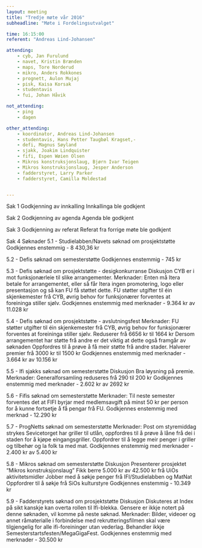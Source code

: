 ```yaml
---
layout: meeting
title: "Tredje møte vår 2016"
subheadline: "Møte i Fordelingsutvalget"

time: 16:15:00
referent: "Andreas Lind-Johansen"

attending:
    - cyb, Jan Furulund
    - navet, Kristin Brænden
    - maps, Tore Norderud
    - mikro, Anders Rokkones
    - prognett, Aulon Mujaj
    - pisk, Kaisa Korsak
    - studentavis
    - fui, Johan Håvik

not_attending:
    - ping
    - dagen

other_attending:
    - koordinator, Andreas Lind-Johansen
    - studentavis, Hans Petter Taugbøl Kragset,-
    - defi, Magnus Søyland
    - sjakk, Joakim Lindquister
    - fifi, Espen Wøien Olsen
    - Mikros konstruksjonslaug, Bjørn Ivar Teigen
    - Mikros konstruksjonslaug, Jesper Anderson
    - fadderstyret, Larry Parker
    - fadderstyret, Camilla Moldestad


---
```


Sak 1 Godkjenning av innkalling
Innkallinga ble godkjent

Sak 2 Godkjenning av agenda
Agenda ble godkjent

Sak 3 Godkjenning av referat
Referat fra forrige møte ble godkjent

Sak 4 Søknader
5.1 - Studielabben/Navets søknad om prosjektstøtte
Godkjennes enstemmig - 8 430,36 kr

5.2 - Defis søknad om semesterstøtte
Godkjennes enstemmig - 745 kr

5.3 - Defis søknad om prosjektstøtte - desigkonkurranse
Diskusjon
CYB er i mot funksjonærleie til slike arrangementer.
Merknader:
Enten må Itera betale for arrangementet, eller så får Itera ingen promotering, logo eller presentasjon og så kan FU få støttet dette.
FU støtter utgifter til éin skjenkemester frå CYB, øvrig behov for funksjonærer forventes at foreininga stiller sjølv.
Godkjennes enstemmig med merknader - 9.364 kr av 11.028 kr

5.4 - Defis søknad om prosjektstøtte - avslutningsfest
Merknader:
FU støtter utgifter til éin skjenkemester frå CYB, øvrig behov for funksjonærer forventes at foreininga stiller sjølv. Reduserer frå 6656 kr til 1664 kr
Dersom arrangementet har støtte frå andre er det viktig at dette også framgår av søknaden
Oppfordres til å prøve å få meir støtte frå andre stader.
Halverer premier frå 3000 kr til 1500 kr
Godkjennes enstemmig med merknader - 3.664 kr av 10.156 kr

5.5 - Ifi sjakks søknad om semesterstøtte
Diskusjon
Bra løysning på premie.
Merknader:
Generalforsamling reduseres frå 290 til 200 kr
Godkjennes enstemmig med merknader - 2.602 kr av 2692 kr

5.6 - Fifis søknad om semesterstøtte
Merknader:
Til neste semester forventes det at FIFI byrjar med medlemsavgift på minst 50 kr per person for å kunne fortsetje å få pengar frå FU.
Godkjennes enstemmig med merknad - 12.290 kr

5.7 - ProgNetts søknad om semesterstøtte
Merknader:
Post om styremiddag strykes
Sevicetorget har griller til utlån, oppfordres til å prøve å låne frå dei i staden for å kjøpe eingangsgriller.
Oppfordrer til å legge meir penger i griller og tilbehør og la folk ta med mat.
Godkjennes enstemmig med merknader - 2.400 kr av 5.400 kr

5.8 - Mikros søknad om semesterstøtte
Diskusjon
Presenterer prosjektet “Mikros konstruksjonslaug”
Fikk berre 5.000 kr av 42.500 kr frå UiOs aktivitetsmidler
Jobber med å søkje penger frå IFI/Studielabben og MatNat
Oppfordrer til å søkje frå SiOs kulturstyre
Godkjennes enstemmig - 10.349 kr

5.9 - Fadderstyrets søknad om prosjektstøtte
Diskusjon
Diskuteres at Index på sikt kanskje kan overta rollen til Ifi-blekka.
Gensere er ikkje notert på denne søknaden, vil komme på neste søknad.
Merknader:
Bilder, videoer og annet råmaterialle i forbindelse med rekrutteringsfilmen skal være tilgjengelig for alle ifi-foreininger utan vederlag.
Behandler ikkje Semesterstartsfesten/MegaGigaFest.
Godkjennes enstemmig med merknader - 30.500 kr
